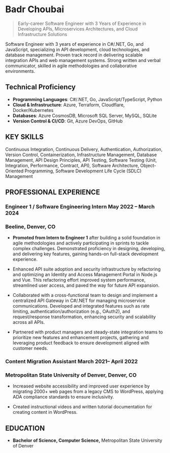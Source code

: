 # Badr Choubai

>  Early-career Software Engineer with 3 Years of Experience in Developing APIs, Microservices Architectures, and Cloud Infrastructure Solutions

Software Engineer with 3 years of experience in C\#/.NET, Go, and JavaScript, specializing in API development, cloud technologies, and database management. Proven track record in delivering scalable integration APIs and web management systems. Strong written and verbal communicator, skilled in agile methodologies and collaborative environments.

## **Technical Proficiency**

* **Programming Languages**: C\#/.NET, Go, JavaScript/TypeScript, Python  
* **Cloud & Infrastructure**: Azure, Terraform, Cloudflare, Docker/Kubernetes  
* **Databases**: Azure CosmosDB, Microsoft SQL Server, MySQL, SQLite  
* **Version Control & CI/CD**: Git, Azure DevOps, GitHub

## **KEY SKILLS**

Continuous Integration, Continuous Delivery, Authentication, Authorization, Version Control, Containerization, Infrastructure Management, Database Management, API Design Principles, API Testing, Software Testing (Unit, Integration, Performance, Contract, API), Software Architecture, Object-Oriented Programming, Software Development Life Cycle (SDLC) Management

## **PROFESSIONAL EXPERIENCE**

### **Engineer 1 / Software Engineering Intern      	May 2022 – March 2024**

### **Beeline, Denver, CO**

* **Promoted from Intern to Engineer 1** after building a solid foundation in agile methodologies and actively participating in sprints to tackle complex challenges. Demonstrated proficiency in designing, developing, and delivering key features, gaining hands-on full-stack development experience.

* Enhanced API suite adoption and security infrastructure by refactoring and optimizing an Identity and Access Management Portal in Node.js and Vue. This refactoring effort improved system performance, streamlined user access, and paved the way for future API expansion.

* Collaborated with a cross-functional team to design and implement a centralized API Gateway in C\#/.NET for managing microservice communications. Developed and integrated features such as rate limiting, authentication/authorization (e.g., OAuth2), and request/response transformation, enhancing security and scalability across all APIs.

* Partnered with product managers and steady-state integration teams to prioritize new features and enhancement projects, gathering and leveraging product feedback to ensure development aligned with customer needs.

### **Content Migration Assistant	March 2021– April 2022**

### **Metropolitan State University of Denver, Denver, CO**

* Increased website accessibility and improved user experience by migrating 2000+ web pages from a legacy CMS to WordPress, applying ADA compliance standards to ensure inclusivity.

* Created instructional videos and written tutorial documentation for creating content in WordPress.

## **EDUCATION** 

* **Bachelor of Science, Computer Science,** Metropolitan State University of Denver
